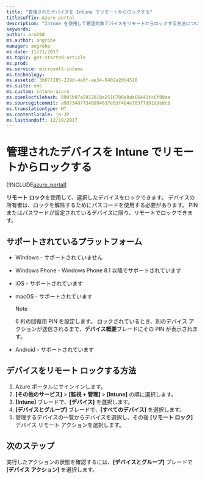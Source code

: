 ```yaml
---
title: "管理されたデバイスを Intune でリモートからロックする"
titlesuffix: Azure portal
description: "Intune を使用して管理対象デバイスをリモートからロックする方法について説明します。\""
keywords: 
author: arob98
ms.author: angrobe
manager: angrobe
ms.date: 11/21/2017
ms.topic: get-started-article
ms.prod: 
ms.service: microsoft-intune
ms.technology: 
ms.assetid: 3b67f285-229d-4a0f-ae34-0402a20b4518
ms.suite: ems
ms.custom: intune-azure
ms.openlocfilehash: 8905b97a5912010a2516788a8da66441fc6f89ae
ms.sourcegitcommit: a9d734877340894637e03f4b4ef83f7d01ddedc8
ms.translationtype: HT
ms.contentlocale: ja-JP
ms.lasthandoff: 12/19/2017
---
```

# <a name="remotely-lock-managed-devices-with-intune"></a>管理されたデバイスを Intune でリモートからロックする


[!INCLUDE[azure_portal](./includes/azure_portal.md)]

**リモート ロック**を使用して、選択したデバイスをロックできます。 デバイスの所有者は、ロックを解除するためにパスコードを使用する必要があります。 PIN またはパスワードが設定されているデバイスに限り、リモートでロックできます。

## <a name="supported-platforms"></a>サポートされているプラットフォーム

- Windows - サポートされていません
- Windows Phone - Windows Phone 8.1 以降でサポートされています
- iOS - サポートされています
- macOS - サポートされています

    > [!Note]  
    > 6 桁の回復用 PIN を設定します。 ロックされているとき、別のデバイス アクションが送信されるまで、**デバイス概要**ブレードにその PIN が表示されます。
- Android - サポートされています

## <a name="how-to-remote-lock-a-device"></a>デバイスをリモート ロックする方法

1. Azure ポータルにサインインします。
2. **[その他のサービス]** > **[監視 + 管理]** > **[Intune]** の順に選択します。
3. **[Intune]** ブレードで、**[デバイス]** を選択します。
4. **[デバイスとグループ]** ブレードで、**[すべてのデバイス]** を選択します。
5. 管理するデバイスの一覧からデバイスを選択し、その後 **[リモート ロック]** デバイス リモート アクションを選択します。

## <a name="next-steps"></a>次のステップ

実行したアクションの状態を確認するには、**[デバイスとグループ]** ブレードで **[デバイス アクション]** を選択します。
